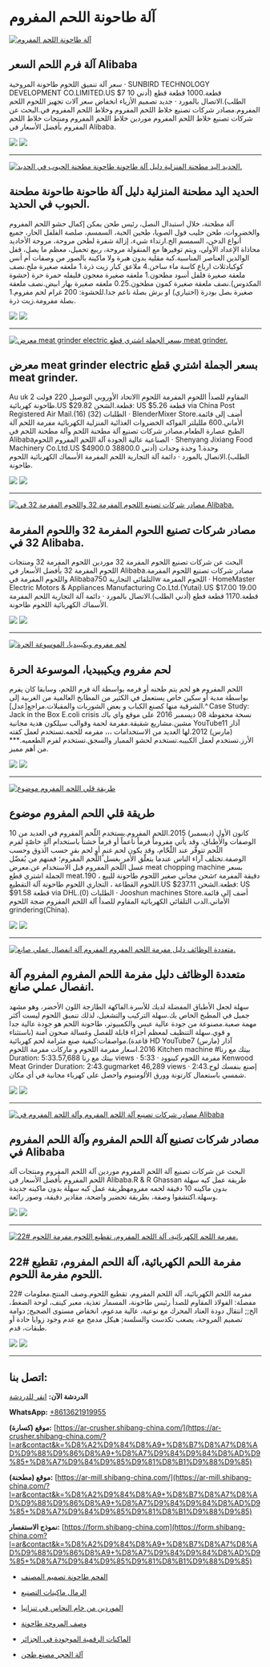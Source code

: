 # آلة طاحونة اللحم المفروم

<a href="https://swt.shibang-china.com/?l=ar&img&k=%D8%A2%D9%84%D8%A9+%D8%B7%D8%A7%D8%AD%D9%88%D9%86%D8%A9+%D8%A7%D9%84%D9%84%D8%AD%D9%85+%D8%A7%D9%84%D9%85%D9%81%D8%B1%D9%88%D9%85" target="_blank">![آلة طاحونة اللحم المفروم](http://static.shibang-china.com/all-800x300/382.jpg)</a>

## آلة فرم اللحم السعر Alibaba
سعر آلة تنميق اللحوم طاحونة المروحية &middot; SUNBIRD TECHNOLOGY DEVELOPMENT CO.LIMITED.US $7 10 قطعة.1000 قطعة قطع (أدني الطلب).الاتصال بالمورد &middot; جديد تصميم الأزياء انخفاض سعر آلات تجهيز اللحوم اللحم المفروم.مصادر شركات تصنيع خلاط اللحم المفروم وخلاط اللحم المفروم في.البحث عن شركات تصنيع خلاط اللحم المفروم موردين خلاط اللحم المفروم ومنتجات خلاط اللحم المفروم بأفضل الأسعار في Alibaba.


<a href="https://whatsapp.shibangsoft.com/WhatsApp.php" target="_blank" title="WhatsApp">![](http://static.shibang-china.com/icon/whatsapp.png)</a> <a href="https://swt.shibang-china.com/?l=ar&icon&k=%D8%A2%D9%84%D8%A9+%D8%B7%D8%A7%D8%AD%D9%88%D9%86%D8%A9+%D8%A7%D9%84%D9%84%D8%AD%D9%85+%D8%A7%D9%84%D9%85%D9%81%D8%B1%D9%88%D9%85" target="_blank">![](http://static.shibang-china.com/icon/chat-ar.png)</a>

---

<a href="https://swt.shibang-china.com/?l=ar&img&k=%D8%A2%D9%84%D8%A9+%D8%B7%D8%A7%D8%AD%D9%88%D9%86%D8%A9+%D8%A7%D9%84%D9%84%D8%AD%D9%85+%D8%A7%D9%84%D9%85%D9%81%D8%B1%D9%88%D9%85" target="_blank">![الحديد اليد مطحنة المنزلية دليل آلة طاحونة طاحونة مطحنة الحبوب في الحديد.](http://static.shibang-china.com/all-800x300/345.jpg)</a>

## الحديد اليد مطحنة المنزلية دليل آلة طاحونة طاحونة مطحنة الحبوب في الحديد.
آلة مطحنة، خلال استبدال النصل، رئيس طحن يمكن إكمال حشو اللحم المفروم والخضروات، طحن حليب فول الصويا، طحين الحبة، السمسم، صلصة الفلفل الحار، جميع أنواع الدخن، السمسم الخ.ارتداء شيء، إزالة شفرة لطحن مروحة، مروحة الأخاديد محاذاة الإعداد الأولى، ويتم توفيرها مع المنقولة مروحة، ربيع تحميل، معظم ما يصل، قفل الوالدين العناصر المناسبة.كبة مقلية بدون هبرة ولا ماكينة بالصور من ﻭﺻﻔﺎﺕ ﺃﻡ ﺃﻧﺲ كوكبادثلاث ارباع كاسة ماء ساخن.4 ملاعق كبار زيت ذرة.1 ملعقه صغيرة ملح.نصف ملعقة صغيرة فلفل أسود مطحون.1 ملعقه صغيرة معجون فليفله حمرة حرة (حشوة المكدوس).نصف ملعقة صغيرة كمون مطحون.0.25 ملعقه صغيرة بهار ابيض.نصف ملعقة صغيرة بصل بودرة (اختياري) او برش بصلة ناعم جدا.للحشوة: 200 غرام لحم مفروم.1 بصلة مفرومة.زيت ذرة.


<a href="https://whatsapp.shibangsoft.com/WhatsApp.php" target="_blank" title="WhatsApp">![](http://static.shibang-china.com/icon/whatsapp.png)</a> <a href="https://swt.shibang-china.com/?l=ar&icon&k=%D8%A2%D9%84%D8%A9+%D8%B7%D8%A7%D8%AD%D9%88%D9%86%D8%A9+%D8%A7%D9%84%D9%84%D8%AD%D9%85+%D8%A7%D9%84%D9%85%D9%81%D8%B1%D9%88%D9%85" target="_blank">![](http://static.shibang-china.com/icon/chat-ar.png)</a>

---

<a href="https://swt.shibang-china.com/?l=ar&img&k=%D8%A2%D9%84%D8%A9+%D8%B7%D8%A7%D8%AD%D9%88%D9%86%D8%A9+%D8%A7%D9%84%D9%84%D8%AD%D9%85+%D8%A7%D9%84%D9%85%D9%81%D8%B1%D9%88%D9%85" target="_blank">![معرض meat grinder electric بسعر الجملة اشتري قطع meat grinder.](http://static.shibang-china.com/all-800x300/32.jpg)</a>

## معرض meat grinder electric بسعر الجملة اشتري قطع meat grinder.
Au uk الاتحاد الأوروبي التوصيل 220 فولت 2l المقاوم للصدأ اللحوم المفرمة اللحوم طاحونة كهربائية.US $29.82 قطعة.الشحن: US $5.26 قطعة via China Post Registered Air Mail.(16) الطلبات (32) &middot; BlenderMixer Store.أضف إلى قائمة الأماني.600 ملليلتر الفواكه الخضروات الغذائية المنزلية الكهربائية مفرمة اللحم آلة الطبخ عصارة الطعام.مصادر شركات تصنيع آلة مطحنة اللحم وآلة مطحنة اللحم في Alibabaالصناعية عالية الجودة آلة اللحم المفروم اللحوم &middot; Shenyang Jixiang Food Machinery Co.Ltd.US $4900.0 38800.0 وحدة.1 وحدة وحدات (أدني الطلب).الاتصال بالمورد &middot; دائمة آلة التجارية اللحم المفرمة الأسماك الكهربائية اللحوم طاحونة.


<a href="https://whatsapp.shibangsoft.com/WhatsApp.php" target="_blank" title="WhatsApp">![](http://static.shibang-china.com/icon/whatsapp.png)</a> <a href="https://swt.shibang-china.com/?l=ar&icon&k=%D8%A2%D9%84%D8%A9+%D8%B7%D8%A7%D8%AD%D9%88%D9%86%D8%A9+%D8%A7%D9%84%D9%84%D8%AD%D9%85+%D8%A7%D9%84%D9%85%D9%81%D8%B1%D9%88%D9%85" target="_blank">![](http://static.shibang-china.com/icon/chat-ar.png)</a>

---

<a href="https://swt.shibang-china.com/?l=ar&img&k=%D8%A2%D9%84%D8%A9+%D8%B7%D8%A7%D8%AD%D9%88%D9%86%D8%A9+%D8%A7%D9%84%D9%84%D8%AD%D9%85+%D8%A7%D9%84%D9%85%D9%81%D8%B1%D9%88%D9%85" target="_blank">![مصادر شركات تصنيع اللحوم المفرمة 32 واللحوم المفرمة 32 في Alibaba.](http://static.shibang-china.com/all-800x300/572.jpg)</a>

## مصادر شركات تصنيع اللحوم المفرمة 32 واللحوم المفرمة 32 في Alibaba.
البحث عن شركات تصنيع اللحوم المفرمة 32 موردين اللحوم المفرمة 32 ومنتجات اللحوم المفرمة 32 بأفضل الأسعار في Alibaba.مصادر شركات تصنيع اللحوم المفرمة واللحوم المفرمة في Alibabaالتلقائي التجارية 750w اللحوم المفرمة &middot; HomeMaster Electric Motors &amp; Appliances Manufacturing Co.Ltd.(Yutai).US $17.00 19.00 قطعة.1170 قطعة قطع (أدني الطلب).الاتصال بالمورد &middot; دائمة آلة التجارية اللحم المفرمة الأسماك الكهربائية اللحوم طاحونة.


<a href="https://whatsapp.shibangsoft.com/WhatsApp.php" target="_blank" title="WhatsApp">![](http://static.shibang-china.com/icon/whatsapp.png)</a> <a href="https://swt.shibang-china.com/?l=ar&icon&k=%D8%A2%D9%84%D8%A9+%D8%B7%D8%A7%D8%AD%D9%88%D9%86%D8%A9+%D8%A7%D9%84%D9%84%D8%AD%D9%85+%D8%A7%D9%84%D9%85%D9%81%D8%B1%D9%88%D9%85" target="_blank">![](http://static.shibang-china.com/icon/chat-ar.png)</a>

---

<a href="https://swt.shibang-china.com/?l=ar&img&k=%D8%A2%D9%84%D8%A9+%D8%B7%D8%A7%D8%AD%D9%88%D9%86%D8%A9+%D8%A7%D9%84%D9%84%D8%AD%D9%85+%D8%A7%D9%84%D9%85%D9%81%D8%B1%D9%88%D9%85" target="_blank">![لحم مفروم ويكيبيديا، الموسوعة الحرة](http://static.shibang-china.com/all-800x300/384.jpg)</a>

## لحم مفروم ويكيبيديا، الموسوعة الحرة
اللحم المفروم هو لحم يتم طحنه أو فرمه بواسطة آلة فرم اللحم، وسابقا كان يفرم بواسطة مدية أو سكين خاص يستعمل في الكثير من المطابخ العالمية من الغربية إلى الشرقية منها كصنع الكباب و بعض الشوربات والمقبلات.مراجع[عدل].^ Case Study: Jack in the Box E.coli crisis نسخة محفوظة 08 ديسمبر 2016 على موقع واي باك مشين.مشاريع شقيقة.مفرمة لحمة وقوالب سيلكون هدية مجانية YouTube11 آذار (مارس) 2012.لها العديد من الاستخدامات ،،، مفرمه للحمه.تستخدم لعمل كفته الأرز.تستخدم لعمل الكبيبه.تستخدم لحشو الممبار والسجق.تستخدم لفرم الطعميه.*** من أهم مميز.


<a href="https://whatsapp.shibangsoft.com/WhatsApp.php" target="_blank" title="WhatsApp">![](http://static.shibang-china.com/icon/whatsapp.png)</a> <a href="https://swt.shibang-china.com/?l=ar&icon&k=%D8%A2%D9%84%D8%A9+%D8%B7%D8%A7%D8%AD%D9%88%D9%86%D8%A9+%D8%A7%D9%84%D9%84%D8%AD%D9%85+%D8%A7%D9%84%D9%85%D9%81%D8%B1%D9%88%D9%85" target="_blank">![](http://static.shibang-china.com/icon/chat-ar.png)</a>

---

<a href="https://swt.shibang-china.com/?l=ar&img&k=%D8%A2%D9%84%D8%A9+%D8%B7%D8%A7%D8%AD%D9%88%D9%86%D8%A9+%D8%A7%D9%84%D9%84%D8%AD%D9%85+%D8%A7%D9%84%D9%85%D9%81%D8%B1%D9%88%D9%85" target="_blank">![طريقة قلي اللحم المفروم موضوع](http://static.shibang-china.com/all-800x300/42.jpg)</a>

## طريقة قلي اللحم المفروم موضوع
10 كانون الأول (ديسمبر) 2015.اللحم المفروم.يستخدم اللّحم المفروم في العديد من الوصفات والأطباق، وقد يأتي مفروماً فرماً ناعماً أو فرماً خشناً باستخدام آلةٍ خاصّةٍ لفرم اللّحم تتوفّر عند اللّحّام، وقد يكون لحم غنمٍ أو لحم بقرٍ حسب الذوق وحسب الوصفة.تختلف آراء الناس عندما يتعلّق الأمر بغسل اللّحم المفروم؛ فمنهم من يُفضّل غسل اللّحم المفروم قبل الاستخدام عن.معرض meat chopping machine بسعر الجملة اشتري قطع meat.شحن مجاني صغير اللحوم طاحونة للبيع ، 190r دقيقة المفرمة اللحوم القطاعة ، التجاري اللحوم طاحونة آلة التقطيع.US $237.11 قطعة.الشحن: US $91.58 قطعة via DHL.الطلبات (0) &middot; Jooshun machines Store.أضف إلى قائمة الأماني.الدب التلقائي الكهربائية المقاوم للصدأ آلة اللحم المفروم ضجة اللحوم grindering(China).


<a href="https://whatsapp.shibangsoft.com/WhatsApp.php" target="_blank" title="WhatsApp">![](http://static.shibang-china.com/icon/whatsapp.png)</a> <a href="https://swt.shibang-china.com/?l=ar&icon&k=%D8%A2%D9%84%D8%A9+%D8%B7%D8%A7%D8%AD%D9%88%D9%86%D8%A9+%D8%A7%D9%84%D9%84%D8%AD%D9%85+%D8%A7%D9%84%D9%85%D9%81%D8%B1%D9%88%D9%85" target="_blank">![](http://static.shibang-china.com/icon/chat-ar.png)</a>

---

<a href="https://swt.shibang-china.com/?l=ar&img&k=%D8%A2%D9%84%D8%A9+%D8%B7%D8%A7%D8%AD%D9%88%D9%86%D8%A9+%D8%A7%D9%84%D9%84%D8%AD%D9%85+%D8%A7%D9%84%D9%85%D9%81%D8%B1%D9%88%D9%85" target="_blank">![متعددة الوظائف دليل مفرمة اللحم المفروم المفروم آلة انفصال عملي صانع.](http://static.shibang-china.com/all-800x300/612.jpg)</a>

## متعددة الوظائف دليل مفرمة اللحم المفروم المفروم آلة انفصال عملي صانع.
سهلة لجعل الأطباق المفضلة لديك للأسرة.الفاكهة الطازجة اللون الأخضر، وهو مشهد جميل في المطبخ الخاص بك.سهلة التركيب والتشغيل، لذلك تنميق اللحوم ليست أكثر مهمة صعبة.مصنوعة من جودة عالية عبس والكمبيوتر، طاحونة اللحم هو جودة عالية جدا و قوي.سهلة التنظيف لمعظم أجزاء قابلة للفصل وغسالة صحون آمنة (باستثناء قاعدة).مواصفات:كيفية صنع مثرامة لحم كهربائية HD YouTube7 آذار (مارس) 2016.اسعار مفرمة اللحوم و ماركات مفرمة اللحوم Kitchen machine #بيتك مع رنا Duration: 5:33.بيتك مع رنا 57,688 views &middot; 5:33 &middot; مفرمة اللحوم كينوود Kenwood Meat Grinder Duration: 2:43.gugmarket 46,289 views &middot; 2:43.إصنع بنفسك لوح شمسي باستعمال كارتونة وورق الألومنيوم واحصل على كهرباء مجانية في أي مكان.


<a href="https://whatsapp.shibangsoft.com/WhatsApp.php" target="_blank" title="WhatsApp">![](http://static.shibang-china.com/icon/whatsapp.png)</a> <a href="https://swt.shibang-china.com/?l=ar&icon&k=%D8%A2%D9%84%D8%A9+%D8%B7%D8%A7%D8%AD%D9%88%D9%86%D8%A9+%D8%A7%D9%84%D9%84%D8%AD%D9%85+%D8%A7%D9%84%D9%85%D9%81%D8%B1%D9%88%D9%85" target="_blank">![](http://static.shibang-china.com/icon/chat-ar.png)</a>

---

<a href="https://swt.shibang-china.com/?l=ar&img&k=%D8%A2%D9%84%D8%A9+%D8%B7%D8%A7%D8%AD%D9%88%D9%86%D8%A9+%D8%A7%D9%84%D9%84%D8%AD%D9%85+%D8%A7%D9%84%D9%85%D9%81%D8%B1%D9%88%D9%85" target="_blank">![مصادر شركات تصنيع آلة اللحم المفروم وآلة اللحم المفروم في Alibaba](http://static.shibang-china.com/all-800x300/537.jpg)</a>

## مصادر شركات تصنيع آلة اللحم المفروم وآلة اللحم المفروم في Alibaba
البحث عن شركات تصنيع آلة اللحم المفروم موردين آلة اللحم المفروم ومنتجات آلة اللحم المفروم بأفضل الأسعار في Alibaba.R &amp; R Ghassan طريقة عمل كبه سهلة بدون ماكينه 10 دقيقة لحمه مفرومهطريقة عمل كبه سهلة بدون ماكينه جديدة وسهلة.اكتشفوا وصفة، بطريقة تحضير واضحة، مقادير دقيقة، وصور رائعة.


<a href="https://whatsapp.shibangsoft.com/WhatsApp.php" target="_blank" title="WhatsApp">![](http://static.shibang-china.com/icon/whatsapp.png)</a> <a href="https://swt.shibang-china.com/?l=ar&icon&k=%D8%A2%D9%84%D8%A9+%D8%B7%D8%A7%D8%AD%D9%88%D9%86%D8%A9+%D8%A7%D9%84%D9%84%D8%AD%D9%85+%D8%A7%D9%84%D9%85%D9%81%D8%B1%D9%88%D9%85" target="_blank">![](http://static.shibang-china.com/icon/chat-ar.png)</a>

---

<a href="https://swt.shibang-china.com/?l=ar&img&k=%D8%A2%D9%84%D8%A9+%D8%B7%D8%A7%D8%AD%D9%88%D9%86%D8%A9+%D8%A7%D9%84%D9%84%D8%AD%D9%85+%D8%A7%D9%84%D9%85%D9%81%D8%B1%D9%88%D9%85" target="_blank">![22# مفرمة اللحم الكهربائية، آلة اللحم المفروم، تقطيع اللحوم مفرمة اللحوم.](http://static.shibang-china.com/all-800x300/363.jpg)</a>

## 22# مفرمة اللحم الكهربائية، آلة اللحم المفروم، تقطيع اللحوم مفرمة اللحوم.
22# مفرمة اللحم الكهربائية، آلة اللحم المفروم، تقطيع اللحوم.وصف المنتج.معلومات مفصلة: الفولاذ المقاوم للصدأ رئيس طاحونة، المسمار تغذية، معبر كينف، لوحة الضغط، الخ;; انتقال دودة العتاد المحرك مع نوعية، عالية مدعوم، انخفاض مستوى الضجيج; دوامة تصميم المروحة، يصعب تكدست والسلسة; هيكل مدمج مع عدم وجود زوايا حادة أو طبقات، قدم.

<a href="https://whatsapp.shibangsoft.com/WhatsApp.php" target="_blank" title="WhatsApp">![](http://static.shibang-china.com/icon/whatsapp.png)</a> <a href="https://swt.shibang-china.com/?l=ar&icon&k=%D8%A2%D9%84%D8%A9+%D8%B7%D8%A7%D8%AD%D9%88%D9%86%D8%A9+%D8%A7%D9%84%D9%84%D8%AD%D9%85+%D8%A7%D9%84%D9%85%D9%81%D8%B1%D9%88%D9%85" target="_blank">![](http://static.shibang-china.com/icon/chat-ar.png)</a>

---
## اتصل بنا:

**الدردشة الآن:** [انقر للدردشة](https://swt.shibang-china.com?l=ar&contact&k=%D8%A2%D9%84%D8%A9+%D8%B7%D8%A7%D8%AD%D9%88%D9%86%D8%A9+%D8%A7%D9%84%D9%84%D8%AD%D9%85+%D8%A7%D9%84%D9%85%D9%81%D8%B1%D9%88%D9%85)

**WhatsApp:**  [+8613621919955](https://whatsapp.shibangsoft.com/WhatsApp.php)

**موقع (كسارة):** [https://ar-crusher.shibang-china.com/](https://ar-crusher.shibang-china.com/?l=ar&contact&k=%D8%A2%D9%84%D8%A9+%D8%B7%D8%A7%D8%AD%D9%88%D9%86%D8%A9+%D8%A7%D9%84%D9%84%D8%AD%D9%85+%D8%A7%D9%84%D9%85%D9%81%D8%B1%D9%88%D9%85)

**موقع (مطحنة):** [https://ar-mill.shibang-china.com/](https://ar-mill.shibang-china.com/?l=ar&contact&k=%D8%A2%D9%84%D8%A9+%D8%B7%D8%A7%D8%AD%D9%88%D9%86%D8%A9+%D8%A7%D9%84%D9%84%D8%AD%D9%85+%D8%A7%D9%84%D9%85%D9%81%D8%B1%D9%88%D9%85)

**نموذج الاستفسار:** [https://form.shibang-china.com](https://form.shibang-china.com?l=ar&contact&k=%D8%A2%D9%84%D8%A9+%D8%B7%D8%A7%D8%AD%D9%88%D9%86%D8%A9+%D8%A7%D9%84%D9%84%D8%AD%D9%85+%D8%A7%D9%84%D9%85%D9%81%D8%B1%D9%88%D9%85)

* [الفحم طاحونة تصميم المصنف](../24/%D8%A7%D9%84%D9%81%D8%AD%D9%85%20%D8%B7%D8%A7%D8%AD%D9%88%D9%86%D8%A9%20%D8%AA%D8%B5%D9%85%D9%8A%D9%85%20%D8%A7%D9%84%D9%85%D8%B5%D9%86%D9%81.md)

* [الرمال ماكينات التصنيع](../23/%D8%A7%D9%84%D8%B1%D9%85%D8%A7%D9%84%20%D9%85%D8%A7%D9%83%D9%8A%D9%86%D8%A7%D8%AA%20%D8%A7%D9%84%D8%AA%D8%B5%D9%86%D9%8A%D8%B9.md)

* [الموردين من خام النحاس في تنزانيا](../24/%D8%A7%D9%84%D9%85%D9%88%D8%B1%D8%AF%D9%8A%D9%86%20%D9%85%D9%86%20%D8%AE%D8%A7%D9%85%20%D8%A7%D9%84%D9%86%D8%AD%D8%A7%D8%B3%20%D9%81%D9%8A%20%D8%AA%D9%86%D8%B2%D8%A7%D9%86%D9%8A%D8%A7.md)

* [وصف المروحة طاحونة](../21/%D9%88%D8%B5%D9%81%20%D8%A7%D9%84%D9%85%D8%B1%D9%88%D8%AD%D8%A9%20%D8%B7%D8%A7%D8%AD%D9%88%D9%86%D8%A9.md)

* [الماكنات الرقمية الموجودة في الجزائر](../22/%D8%A7%D9%84%D9%85%D8%A7%D9%83%D9%86%D8%A7%D8%AA%20%D8%A7%D9%84%D8%B1%D9%82%D9%85%D9%8A%D8%A9%20%D8%A7%D9%84%D9%85%D9%88%D8%AC%D9%88%D8%AF%D8%A9%20%D9%81%D9%8A%20%D8%A7%D9%84%D8%AC%D8%B2%D8%A7%D8%A6%D8%B1.md)

* [آلة الحجر مصنع طحن](../22/%D8%A2%D9%84%D8%A9%20%D8%A7%D9%84%D8%AD%D8%AC%D8%B1%20%D9%85%D8%B5%D9%86%D8%B9%20%D8%B7%D8%AD%D9%86.md)